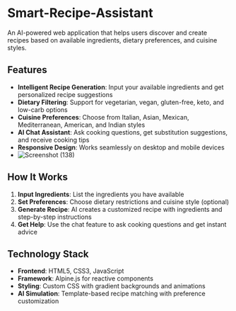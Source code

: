 # Smart-Recipe-Assistant
An AI-powered web application that helps users discover and create recipes based on available ingredients, dietary preferences, and cuisine styles.

## Features

- **Intelligent Recipe Generation**: Input your available ingredients and get personalized recipe suggestions
- **Dietary Filtering**: Support for vegetarian, vegan, gluten-free, keto, and low-carb options  
- **Cuisine Preferences**: Choose from Italian, Asian, Mexican, Mediterranean, American, and Indian styles
- **AI Chat Assistant**: Ask cooking questions, get substitution suggestions, and receive cooking tips
- **Responsive Design**: Works seamlessly on desktop and mobile devices
- ![Screenshot (138)](https://github.com/user-attachments/assets/5c66e0c4-bd78-457d-9b43-9c4f6fda9ecf)


## How It Works

1. **Input Ingredients**: List the ingredients you have available
2. **Set Preferences**: Choose dietary restrictions and cuisine style (optional)
3. **Generate Recipe**: AI creates a customized recipe with ingredients and step-by-step instructions
4. **Get Help**: Use the chat feature to ask cooking questions and get instant advice

## Technology Stack

- **Frontend**: HTML5, CSS3, JavaScript
- **Framework**: Alpine.js for reactive components
- **Styling**: Custom CSS with gradient backgrounds and animations
- **AI Simulation**: Template-based recipe matching with preference customization
